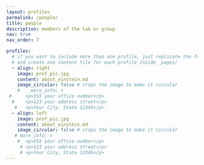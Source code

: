 ```yaml
---
layout: profiles
permalink: /people/
title: people
description: members of the lab or group
nav: true
nav_order: 7

profiles:
  # if you want to include more than one profile, just replicate the following block
  # and create one content file for each profile inside _pages/
  - align: right
    image: prof_pic.jpg
    content: about_einstein.md
    image_circular: false # crops the image to make it circular
	#    more_info: >
 #     <p>555 your office number</p>
  #    <p>123 your address street</p>
   #   <p>Your City, State 12345</p>
  - align: left
    image: prof_pic.jpg
    content: about_einstein.md
    image_circular: false # crops the image to make it circular
   # more_info: >
    #  <p>555 your office number</p>
     # <p>123 your address street</p>
     # <p>Your City, State 12345</p>
---
```

